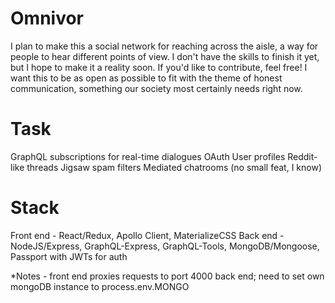 # Omnivor
I plan to make this a social network for reaching across the aisle, a way for people to hear different points of view. I don't have the skills to finish it yet, but I hope to make it a reality soon. If you'd like to contribute, feel free! I want this to be as open as possible to fit with the theme of honest communication, something our society most certainly needs right now.

# Task
GraphQL subscriptions for real-time dialogues
OAuth
User profiles
Reddit-like threads
Jigsaw spam filters
Mediated chatrooms (no small feat, I know)

# Stack
Front end - React/Redux, Apollo Client, MaterializeCSS
Back end - NodeJS/Express, GraphQL-Express, GraphQL-Tools, MongoDB/Mongoose, Passport with JWTs for auth

*Notes - front end proxies requests to port 4000 back end; need to set own mongoDB instance to process.env.MONGO
